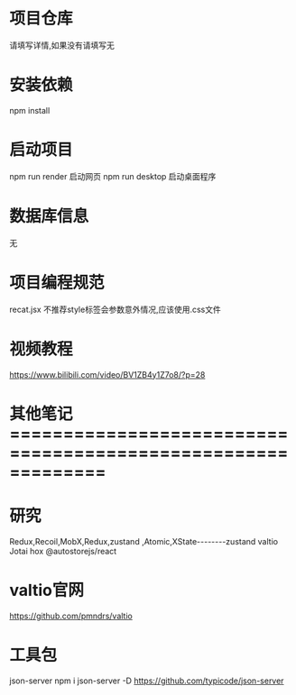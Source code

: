 # 项目仓库
请填写详情,如果没有请填写无

# 安装依赖
npm install

# 启动项目
npm run render       启动网页
npm run desktop      启动桌面程序

# 数据库信息
无

# 项目编程规范
recat.jsx   不推荐style标签会参数意外情况,应该使用.css文件

# 视频教程
https://www.bilibili.com/video/BV1ZB4y1Z7o8/?p=28

# 其他笔记=============================================================
# 研究
Redux,Recoil,MobX,Redux,zustand ,Atomic,XState--------zustand	valtio	Jotai	hox @autostorejs/react
# valtio官网
https://github.com/pmndrs/valtio
# 工具包
json-server
npm i json-server -D
https://github.com/typicode/json-server